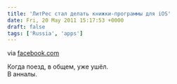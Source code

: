 ```yaml
---
title: 'ЛитРес стал делать книжки-программы для iOS'
date: Fri, 20 May 2011 15:17:53 +0000
draft: false
tags: ['Russia', 'apps']
---
```



via [facebook.com](http://www.facebook.com/notes/%D1%8D%D0%BB%D0%B5%D0%BA%D1%82%D1%80%D0%BE%D0%BD%D0%BD%D1%8B%D0%B5-%D0%BA%D0%BD%D0%B8%D0%B3%D0%B8-%D0%BD%D0%B0-%D0%BB%D0%B8%D1%82%D1%80%D0%B5%D1%81/%D0%BA%D0%BD%D0%B8%D0%B3%D0%B8-%D0%BB%D0%B8%D1%82%D1%80%D0%B5%D1%81-%D0%B2-%D1%83%D1%81%D1%82%D1%80%D0%BE%D0%B9%D1%81%D1%82%D0%B2%D0%B0%D1%85-apple/188334664549912)

Когда поезд, в общем, уже ушёл.  
В анналы.
